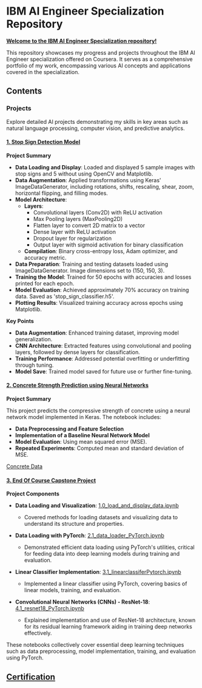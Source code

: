 # IBM AI Engineer Specialization Repository

[**Welcome to the IBM AI Engineer Specialization repository!**](https://www.coursera.org/professional-certificates/ai-engineer)

This repository showcases my progress and projects throughout the IBM AI Engineer specialization offered on Coursera. It serves as a comprehensive portfolio of my work, encompassing various AI concepts and applications covered in the specialization.

## Contents

### Projects

Explore detailed AI projects demonstrating my skills in key areas such as natural language processing, computer vision, and predictive analytics.

#### [1. Stop Sign Detection Model](https://github.com/RinDataz/IBM-AI-Engineer-/blob/main/03-Introduction%20to%20Computer%20Vision%20and%20Image/stopsignmodel.ipynb)

**Project Summary**

- **Data Loading and Display**: Loaded and displayed 5 sample images with stop signs and 5 without using OpenCV and Matplotlib.
- **Data Augmentation**: Applied transformations using Keras' ImageDataGenerator, including rotations, shifts, rescaling, shear, zoom, horizontal flipping, and filling modes.
- **Model Architecture**: 
  - **Layers**: 
    - Convolutional layers (Conv2D) with ReLU activation
    - Max Pooling layers (MaxPooling2D)
    - Flatten layer to convert 2D matrix to a vector
    - Dense layer with ReLU activation
    - Dropout layer for regularization
    - Output layer with sigmoid activation for binary classification
  - **Compilation**: Binary cross-entropy loss, Adam optimizer, and accuracy metric.
- **Data Preparation**: Training and testing datasets loaded using ImageDataGenerator. Image dimensions set to (150, 150, 3).
- **Training the Model**: Trained for 50 epochs with accuracies and losses printed for each epoch.
- **Model Evaluation**: Achieved approximately 70% accuracy on training data. Saved as 'stop_sign_classifier.h5'.
- **Plotting Results**: Visualized training accuracy across epochs using Matplotlib.

**Key Points**

- **Data Augmentation**: Enhanced training dataset, improving model generalization.
- **CNN Architecture**: Extracted features using convolutional and pooling layers, followed by dense layers for classification.
- **Training Performance**: Addressed potential overfitting or underfitting through tuning.
- **Model Save**: Trained model saved for future use or further fine-tuning.

#### [2. Concrete Strength Prediction using Neural Networks](https://github.com/RinDataz/IBM-AI-Engineer-/blob/main/02-Introduction%20to%20Deep%20Learning%20%26%20Neural%20Networks%20with%20Keras/Concrete%20Strength%20Prediction%20using%20Neural%20Networks.ipynb)

**Project Summary**

This project predicts the compressive strength of concrete using a neural network model implemented in Keras. The notebook includes:
- **Data Preprocessing and Feature Selection**
- **Implementation of a Baseline Neural Network Model**
- **Model Evaluation**: Using mean squared error (MSE).
- **Repeated Experiments**: Computed mean and standard deviation of MSE.

[Concrete Data](https://github.com/RinDataz/IBM-AI-Engineer-/blob/main/02-Introduction%20to%20Deep%20Learning%20%26%20Neural%20Networks%20with%20Keras/concrete_data.csv)

#### [3. End Of Course Capstone Project](https://github.com/RinDataz/IBM-AI-Engineer-/tree/main/06-AI-Capstone-Project-with-Deep-Learning)

**Project Components**

- **Data Loading and Visualization**: [1.0_load_and_display_data.ipynb](link)
  - Covered methods for loading datasets and visualizing data to understand its structure and properties.

- **Data Loading with PyTorch**: [2.1_data_loader_PyTorch.ipynb](link)
  - Demonstrated efficient data loading using PyTorch's utilities, critical for feeding data into deep learning models during training and evaluation.

- **Linear Classifier Implementation**: [3.1_linearclassiferPytorch.ipynb](link)
  - Implemented a linear classifier using PyTorch, covering basics of linear models, training, and evaluation.

- **Convolutional Neural Networks (CNNs) - ResNet-18**: [4.1_resnet18_PyTorch.ipynb](link)
  - Explained implementation and use of ResNet-18 architecture, known for its residual learning framework aiding in training deep networks effectively.

These notebooks collectively cover essential deep learning techniques such as data preprocessing, model implementation, training, and evaluation using PyTorch.

## [Certification](https://github.com/RinDataz/IBM-AI-Engineer-/blob/main/IBM%20AI%20ENG%20CERT.pdf)
